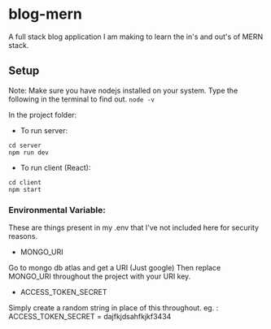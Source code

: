 # blog-mern
A full stack blog application I am making to learn the in's and out's of MERN stack.

## Setup

Note: Make sure you have nodejs installed on your system.
Type the following in the terminal to find out.
`node -v`


In the project folder:

- To run server:
```
cd server 
npm run dev
```

- To run client (React):

```
cd client 
npm start
```

### Environmental Variable:

These are things present in my .env that I've not included here for security reasons. 

- MONGO_URI

Go to mongo db atlas and get a URI (Just google)
Then replace MONGO_URI throughout the project with your URI key.

- ACCESS_TOKEN_SECRET

Simply create a random string in place of this throughout.
eg. : ACCESS_TOKEN_SECRET =  dajfkjdsahfkjkf3434


